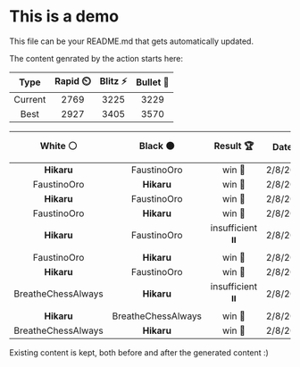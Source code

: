 # This is a demo

This file can be your README.md that gets automatically updated.

The content genrated by the action starts here:

<!--START_SECTION:chessStats-->
<!-- Automatically generated with https://github.com/Balastrong/chess-stats-action -->

| Type | Rapid ⏲️ | Blitz ⚡ | Bullet 🔫 |
|:---:|:---:|:---:|:---:|
| Current | 2769 | 3225 | 3229 |
| Best | 2927 | 3405 | 3570 |

| White ⚪ | Black ⚫ | Result 🏆 | Date 📅 | Position 🗺️ | Type 🕕 |
|:---:|:---:|:---:|:---:|:---:|:---:|
| **Hikaru** | FaustinoOro | win 🥇 | 2/8/2024 | <a href="http://www.ee.unb.ca/cgi-bin/tervo/fen.pl?select=3r2k1/1pQ3p1/p4p1p/5N2/2PpR1P1/1P2R2P/1q6/6K1 b - -">Link</a> | Blitz |
| FaustinoOro | **Hikaru** | win 🥇 | 2/8/2024 | <a href="http://www.ee.unb.ca/cgi-bin/tervo/fen.pl?select=1k6/p6p/1p4p1/1P1p4/P2Pr1Pq/1NR4R/3r4/6K1 w - -">Link</a> | Blitz |
| **Hikaru** | FaustinoOro | win 🥇 | 2/8/2024 | <a href="http://www.ee.unb.ca/cgi-bin/tervo/fen.pl?select=8/1p3N2/2pk1pp1/4n3/P3P3/1PR3PP/7K/3n4 b - -">Link</a> | Blitz |
| FaustinoOro | **Hikaru** | win 🥇 | 2/8/2024 | <a href="http://www.ee.unb.ca/cgi-bin/tervo/fen.pl?select=8/8/2p5/r7/6K1/7P/pk6/R7 w - -">Link</a> | Blitz |
| **Hikaru** | FaustinoOro | insufficient ⏸️ | 2/8/2024 | <a href="http://www.ee.unb.ca/cgi-bin/tervo/fen.pl?select=b7/8/1k1K4/2N5/8/8/8/8 w - -">Link</a> | Blitz |
| FaustinoOro | **Hikaru** | win 🥇 | 2/8/2024 | <a href="http://www.ee.unb.ca/cgi-bin/tervo/fen.pl?select=8/4k3/4p3/3n1p1B/3P1Pp1/6Pp/1prRK2P/8 w - -">Link</a> | Blitz |
| **Hikaru** | FaustinoOro | win 🥇 | 2/8/2024 | <a href="http://www.ee.unb.ca/cgi-bin/tervo/fen.pl?select=7k/1p1r2p1/2B2pPp/2P1pP2/p4n1P/P7/5P1K/1Q6 b - -">Link</a> | Blitz |
| BreatheChessAlways | **Hikaru** | insufficient ⏸️ | 2/8/2024 | <a href="http://www.ee.unb.ca/cgi-bin/tervo/fen.pl?select=8/8/8/8/8/k1K5/1N6/8 b - -">Link</a> | Blitz |
| **Hikaru** | BreatheChessAlways | win 🥇 | 2/8/2024 | <a href="http://www.ee.unb.ca/cgi-bin/tervo/fen.pl?select=r6r/3bkp2/np2qN2/p2PPp2/5P1p/PP3NpP/3Q2P1/R1R3K1 b - -">Link</a> | Blitz |
| BreatheChessAlways | **Hikaru** | win 🥇 | 2/8/2024 | <a href="http://www.ee.unb.ca/cgi-bin/tervo/fen.pl?select=8/5p2/3Np3/3pn3/3K1k2/8/8/8 w - -">Link</a> | Blitz |

<!--END_SECTION:chessStats-->

Existing content is kept, both before and after the generated content :)
